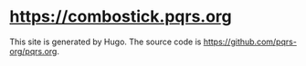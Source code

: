 # <https://combostick.pqrs.org>

This site is generated by Hugo.
The source code is <https://github.com/pqrs-org/pqrs.org>.
